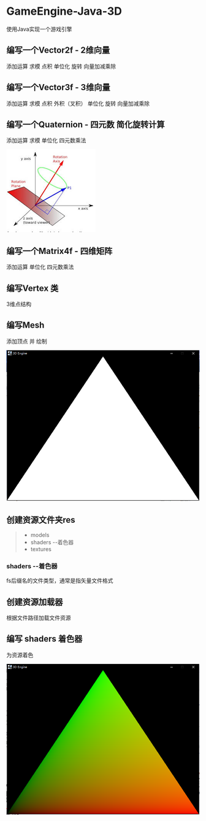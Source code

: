 # GameEngine-Java-3D

使用Java实现一个游戏引擎


## 编写一个Vector2f - 2维向量

添加运算 求模 点积 单位化 旋转 向量加减乘除


## 编写一个Vector3f - 3维向量

添加运算 求模 点积 外积（叉积） 单位化 旋转 向量加减乘除


## 编写一个Quaternion - 四元数 简化旋转计算


添加运算 求模  单位化 四元数乘法

![cmd-markdown-logo](./pic/1.jpg)


## 编写一个Matrix4f - 四维矩阵 

添加运算 单位化 四元数乘法

## 编写Vertex 类

3维点结构

## 编写Mesh 

添加顶点 并 绘制

![cmd-markdown-logo](./pic/2.png)


## 创建资源文件夹res

> * models
> * shaders --着色器
> * textures



### shaders --着色器

fs后缀名的文件类型，通常是指矢量文件格式



## 创建资源加载器

根据文件路径加载文件资源


## 编写 shaders 着色器

为资源着色

![cmd-markdown-logo](./pic/3.png)

